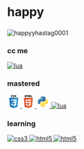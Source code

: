 # happy

<h3 align="center"></h3>

<p align="left"> <img src="https://komarev.com/ghpvc/?username=happyyhastag0001&label=Profile%20views&color=0e75b6&style=flat" alt="happyyhastag0001" /> </p>

<h3 align="left">cc me</h3>
<p align="left">
</a> <a href="https://discord.com/users/506812369427759124" target="_blank" rel="noreferrer"> <img src="https://www.svgrepo.com/show/353655/discord-icon.svg" alt="lua" width="30" height="30"/> </a>  
</p>

<h3 align="left">mastered</h3>
<p align="left"> <a href="https://www.w3schools.com/css/" target="_blank" rel="noreferrer"> <img src="https://raw.githubusercontent.com/devicons/devicon/master/icons/css3/css3-original-wordmark.svg" alt="css3" width="30" height="30"/> </a> <a href="https://www.w3.org/html/" target="_blank" rel="noreferrer"> <img src="https://raw.githubusercontent.com/devicons/devicon/master/icons/html5/html5-original-wordmark.svg" alt="html5" width="30" height="30"/> </a> <a href="https://www.python.org" target="_blank" rel="noreferrer"> <img src="https://raw.githubusercontent.com/devicons/devicon/master/icons/python/python-original.svg" alt="python" width="30" height="30"/> </a> <a href="https://www.lua.org/" target="_blank" rel="noreferrer"> <img src="https://upload.wikimedia.org/wikipedia/commons/c/cf/Lua-Logo.svg" alt="lua" width="30" height="30"/> </a> </p>

<h3 align="left">learning</h3>
<p align="left"> <a href="https://www.javascript.com/" target="_blank" rel="noreferrer"> <img src="https://cdn-icons-png.flaticon.com/512/5968/5968292.png" alt="css3" width="30" height="30"/> </a> <a href="https://nodejs.org/en/" target="_blank" rel="noreferrer"> <img src="https://i.ibb.co/h8kmhnX/kisspng-node-js-javascript-web-application-express-js-comp-5ae0f84e5e7537-0464945815246930703869-rem.png" alt="html5" width="30" height="30"/> </a> <a href="https://nodejs.org/en/" target="_blank" rel="noreferrer"> <img src="https://cdn.icon-icons.com/icons2/512/PNG/512/prog-nodejs01_icon-icons.com_50781.png" alt="html5" width="30" height="30"/>
 
